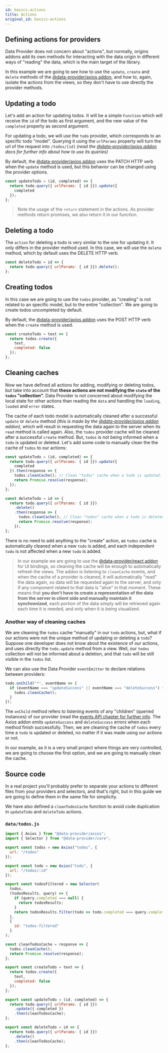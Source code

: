 ```yaml
---
id: basics-actions
title: Actions
original_id: basics-actions
---
```


## Defining actions for providers

Data Provider does not concern about "actions", but normally, origins addons add its own methods for interacting with the data origin in different ways of "reading" the data, which is the main target of the library.

In this example we are going to see how to use the `update`, `create` and `delete` methods of the [@data-provider/axios addon][data-provider-axios], and how to, again, isolate the actions from the views, so they don't have to use directly the provider methods.

## Updating a todo

Let's add an action for updating todos. It will be a simple `Function` which will receive the `id` of the todo as first argument, and the new value of the `completed` property as second argument.

For updating a todo, we will use the `todo` provider, which corresponds to an specific todo "model". Querying it using the `urlParams` property will turn the url of the request into `/todos/[id]` _(read the [@data-provider/axios addon][data-provider-axios] docs for further info about how to use its queries)_

By default, the [@data-provider/axios addon][data-provider-axios] uses the PATCH HTTP verb when the `update` method is used, but this behavior can be changed using the provider options.

```javascript
const updateTodo = (id, completed) => {
  return todo.query({ urlParams: { id }}).update({
    completed
  });
};
```

> Note the usage of the `return` statement in the actions. As provider methods return promises, we also return it in our function.

## Deleting a todo

The `action` for deleting a todo is very similar to the one for updating it. It only differs in the provider method used. In this case, we will use the `delete` method, which by default uses the DELETE HTTP verb.

```javascript
const deleteTodo = id => {
  return todo.query({ urlParams: { id }}).delete();
};
```

## Creating todos

In this case we are going to use the `todos` provider, as "creating" is not related to an specific model, but to the entire "collection". We are going to create todos uncompleted by default.

By default, the [@data-provider/axios addon][data-provider-axios] uses the POST HTTP verb when the `create` method is used.

```javascript
const createTodo = text => {
  return todos.create({
    text,
    completed: false
  });
};
```

## Cleaning caches

Now we have defined all actions for adding, modifying or deleting todos, but take into account that __these actions are not modifying the `state` of the `todos` "collection".__ Data Provider is not concerned about modifying the local state for other actions than reading the `data` and handling the `loading`, `loaded` and `error` states.

The cache of each todo model is automatically cleaned after a successful `update` or `delete` method _(this is made by the [@data-provider/axios addon][data-provider-axios] addon)_, which will result in requesting the data again to the server when its `read` method is called again. Also, the `todos` provider cache will be cleaned after a successful `create` method. But, `todos` is not being informed when a `todo` is updated or deleted. Let's add some code to manually clean the the cache of `todos` to our actions:

```javascript
const updateTodo = (id, completed) => {
  return todo.query({ urlParams: { id }}).update({
    completed
  }).then(response => {
    todos.cleanCache(); // Clean "todos" cache when a todo is updated.
    return Promise.resolve(response);
  });
};
```

```javascript
const deleteTodo = id => {
  return todo.query({ urlParams: { id }})
    .delete()
    .then(response => {
      todos.cleanCache(); // Clean "todos" cache when a todo is deleted.
      return Promise.resolve(response);
    });
};
```

There is no need to add anything to the "create" action, as `todos` cache is automatically cleaned when a new `todo` is added, and each independent `todo` is not affected when a new `todo` is added.

> In our example we are going to use the [@data-provider/react addon][data-provider-react] for UI bindings, so cleaning the cache will be enough to automatically refresh the views. The addon is listening to `cleanCache` events, and when the cache of a provider is cleaned, it will automatically "read" the data again, so data will be requested again to the server, and only if any component related to that data is "alive" in that moment. These means that __you don't have to create a representation of the data from the server in client side and manually maintain it synchronized__, each portion of the data simply will be retrieved again each time it is needed, and only when it is being visualized.

### Another way of cleaning caches

We are cleaning the `todos` cache "manually" in our `todo` actions, but, what if our actions were not the unique method of updating or deleting a `todo`? Suppose one developer does not know about the existence of our actions, and uses directly the `todo.update` method from a view. Well, our `todos` collection will not be informed about a deletion, and that `todo` will be still visible in the `todos` list.

We can also use the Data Provider `eventEmitter` to declare relations between providers:

```javascript
todo.onChild("*", eventName => {
  if (eventName === "updateSuccess" || eventName === "deleteSuccess") {
    todos.cleanCache();
  }
});
```

The `onChild` method refers to listening events of any "children" (queried instances) of our provider (read the [events API chapter for further info](api-events.md). The Axios addon emits `updateSuccess` and `deleteSuccess` errors when each method finish successfully. Then, we are cleaning the cache of `todos` every time a `todo` is updated or deleted, no matter if it was made using our actions or not.

In our example, as it is a very small project where things are very controlled, we are going to choose the first option, and we are going to manually clean the cache.

## Source code

In a real project you'll probably prefer to separate your actions to different files from your providers and selectors, and that's right, but in this guide we are going to define them in the same file for simplicity.

We have also defined a `cleanTodosCache` function to avoid code duplication in `updateTodo` and `deleteTodo` actions.

### `data/todos.js`

```javascript
import { Axios } from "@data-provider/axios";
import { Selector } from "@data-provider/core";

export const todos = new Axios("todos", {
  url: "/todos"
});

export const todo = new Axios("todo", {
  url: "/todos/:id"
});

export const todosFiltered = new Selector(
  todos,
  (todosResults, query) => {
    if (query.completed === null) {
      return todosResults;
    }
    return todosResults.filter(todo => todo.completed === query.completed)
  },
  {
    id: "todos-filtered"
  }
);

const cleanTodosCache = response => {
  todos.cleanCache();
  return Promise.resolve(response);
};

export const createTodo = text => {
  return todos.create({
    text,
    completed: false
  });
};

export const updateTodo = (id, completed) => {
  return todo.query({ urlParams: { id }})
    .update({ completed })
    .then(cleanTodosCache);
};

export const deleteTodo = id => {
  return todo.query({ urlParams: { id }})
    .delete()
    .then(cleanTodosCache);
};
```

[data-provider-axios]: https://www.npmjs.com/package/@data-provider/axios
[data-provider-react]: https://www.npmjs.com/package/@data-provider/react


